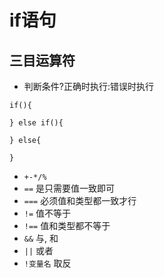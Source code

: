 # if语句
## 三目运算符
* 判断条件?正确时执行:错误时执行

```
if(){

} else if(){

} else{

}
```
* `+-*/%`
* `==` 是只需要值一致即可
* `===` 必须值和类型都一致才行
* `!=` 值不等于
* `!==` 值和类型都不等于
* `&&` 与, 和
* `||` 或者
* `!变量名` 取反